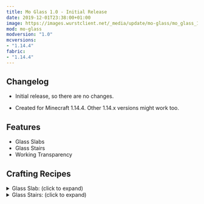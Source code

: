 ```yaml
---
title: Mo Glass 1.0 - Initial Release
date: 2019-12-01T23:38:00+01:00
image: https://images.wurstclient.net/_media/update/mo-glass/mo_glass_1.0_540p.webp
mod: mo-glass
modversion: "1.0"
mcversions:
- "1.14.4"
fabric:
- "1.14.4"
---
```

## Changelog

- Initial release, so there are no changes.

- Created for Minecraft 1.14.4. Other 1.14.x versions might work too.

## Features

- Glass Slabs
- Glass Stairs
- Working Transparency

## Crafting Recipes

<details>
  <summary>Glass Slab: (click to expand)</summary>
  
  ![glass slab crafting recipe](https://user-images.githubusercontent.com/10100202/69957444-5a2ddc80-150b-11ea-8c8c-e2afc5d72fb7.png)  
</details>

<details>
  <summary>Glass Stairs: (click to expand)</summary>
  
  ![glass stairs crafting recipe](https://user-images.githubusercontent.com/10100202/69957446-5bf7a000-150b-11ea-8e61-d189de63333d.png)  
</details>
